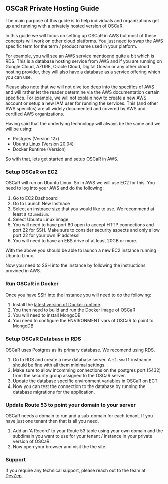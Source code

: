## OSCaR Private Hosting Guide

The main purpose of this guide is to help individuals and organizations get up and running with a privately hosted version of OSCaR.

In this guide we will focus on setting up OSCaR in AWS but most of these concepts will work on other cloud platforms. You just need to swap the AWS specific term for the term / product name used in your platform.

For example, you will see an AWS service mentioend quite a bit which is RDS. This is a database hosting service from AWS and if you are running on Google Cloud, AZURE, Oracle Cloud, Digital Ocean or any other cloud hosting provider, they will also have a database as a service offering which you can use.

Please also note that we will not dive too deep into the specifics of AWS and will rather let the reader determine via the AWS documentation certain specifics. For example, we will not explain how to create a new AWS account or setup a new IAM user for running the services. This (and other AWS speciifcs) are all widely documented and covered by AWS and certified AWS organizations.

Having said that the underlying technology will always be the same and we will be using:

* Postgres (Version 12x)
* Ubuntu Linux (Version 20.04)
* Docker Runtime (Version)

So with that, lets get started and setup OSCaR in AWS.

### Setup OSCaR on EC2

OSCaR will run on Ubuntu Linux. So in AWS we will use EC2 for this. You need to log into your AWS and do the following:

1. Go to EC2 Dashboard
1. Go to Launch New Instnace
1. Select an instnace size that you would like to use. We recommend at least a `t3.medium`.
1. Select Ubuntu Linux image
1. You will need to have port 80 open to accept HTTP connections and port 22 for SSH. Make sure to consider security aspects and only allow port 22 for your own IP address!
1. You will need to have an EBS drive of at least 20GB or more.

With the above you should be able to launch a new EC2 instance running Ubuntu Linux.

Now you need to SSH into the instance by following the instructions provided in AWS.

### Run OSCaR in Docker

Once you have SSH into the instance you will need to do the following:

1. Install the [latest version of Docker runtime](https://www.digitalocean.com/community/tutorials/how-to-install-and-use-docker-on-ubuntu-18-04).
1. You then need to build and run the Docker image of OSCaR
1. You will need to install MongoDB
1. You need to configure the ENVIRONMENT vars of OSCaR to point to MongoDB

### Setup OSCaR Database in RDS

OSCaR uses Postgres as its primary database. We recomend using RDS.

1. Go to RDS and create a new database server. A `t2.small` instnance should be fine with all them minimal settings.
1. Make sure to allow incomming connections on the postgres port (5432) from the security group assigned to the OSCaR server.
1. Update the database specific environment variables in OSCaR on ECT
1. Now you can test the connection to the database by running the database migrations for the application.

### Update Route 53 to point your domain to your server

OSCaR needs a domain to run and a sub-domain for each tenant. If you have just one tenant then that is all you need.

1. Add an 'A Record' to your Route 53 table using your own domain and the subdimain you want to use for your tenant / instance in your private version of OSCaR.
1. Now open your browser and visit the the site.

### Support

If you require any technical support, please reach out to the team at [DevZep](www.devzep.com).